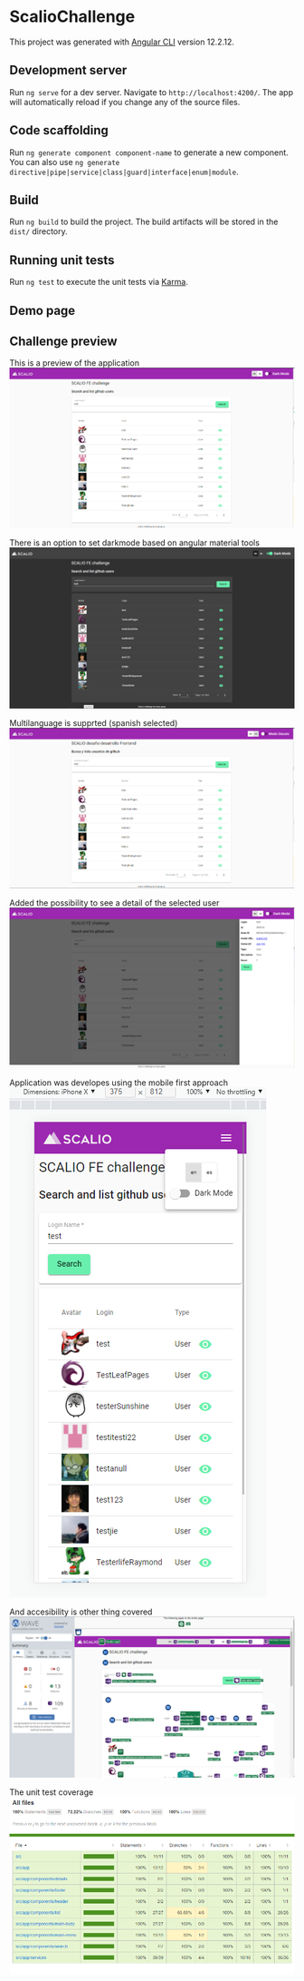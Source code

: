# ScalioChallenge

This project was generated with [Angular CLI](https://github.com/angular/angular-cli) version 12.2.12.

## Development server

Run `ng serve` for a dev server. Navigate to `http://localhost:4200/`. The app will automatically reload if you change any of the source files.

## Code scaffolding

Run `ng generate component component-name` to generate a new component. You can also use `ng generate directive|pipe|service|class|guard|interface|enum|module`.

## Build

Run `ng build` to build the project. The build artifacts will be stored in the `dist/` directory.

## Running unit tests

Run `ng test` to execute the unit tests via [Karma](https://karma-runner.github.io).

## Demo page


## Challenge preview

This is a preview of the application
![desktop-view](https://raw.githubusercontent.com/cesar-garay/scalio-challenge/main/preview/desktop-view.PNG)

There is an option to set darkmode based on angular material tools
![desktop-view-raw](https://raw.githubusercontent.com/cesar-garay/scalio-challenge/main/preview/desktop-view-dark.PNG)

Multilanguage is supprted (spanish selected)
![multilanguage](https://raw.githubusercontent.com/cesar-garay/scalio-challenge/main/preview/desktop-multilanguage.PNG)

Added the possibility to see a detail of the selected user
![details](https://raw.githubusercontent.com/cesar-garay/scalio-challenge/main/preview/desktop-details.PNG)

Application was developes using the mobile first approach
![mobile](https://raw.githubusercontent.com/cesar-garay/scalio-challenge/main/preview/mobile-view.PNG)

And accesibility is other thing covered
![accesibility](https://raw.githubusercontent.com/cesar-garay/scalio-challenge/main/preview/desktop-accesibility.PNG)

The unit test coverage
![coverage](https://raw.githubusercontent.com/cesar-garay/scalio-challenge/main/preview/coverage-evidence.PNG)